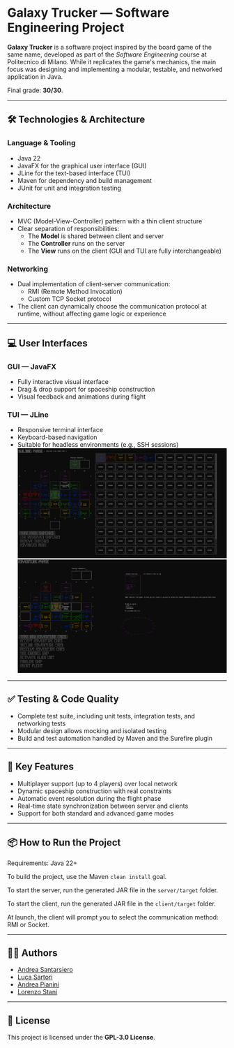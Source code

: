 # Galaxy Trucker — Software Engineering Project

**Galaxy Trucker** is a software project inspired by the board game of the same name, developed as part of the *Software Engineering* course at Politecnico di Milano. While it replicates the game's mechanics, the main focus was designing and implementing a modular, testable, and networked application in Java.

Final grade: **30/30**.

---

## 🛠️ Technologies & Architecture

### Language & Tooling
- Java 22
- JavaFX for the graphical user interface (GUI)
- JLine for the text-based interface (TUI)
- Maven for dependency and build management
- JUnit for unit and integration testing

### Architecture
- MVC (Model-View-Controller) pattern with a thin client structure
- Clear separation of responsibilities:
  - The **Model** is shared between client and server
  - The **Controller** runs on the server
  - The **View** runs on the client (GUI and TUI are fully interchangeable)

### Networking
- Dual implementation of client-server communication:
  - RMI (Remote Method Invocation)
  - Custom TCP Socket protocol
- The client can dynamically choose the communication protocol at runtime, without affecting game logic or experience

---

## 💻 User Interfaces

### GUI — JavaFX
- Fully interactive visual interface
- Drag & drop support for spaceship construction
- Visual feedback and animations during flight

### TUI — JLine
- Responsive terminal interface
- Keyboard-based navigation
- Suitable for headless environments (e.g., SSH sessions)
![TUI](img/cli-building.png)
![TUI](img/cli-adventure.png)

---

## ✅ Testing & Code Quality

- Complete test suite, including unit tests, integration tests, and networking tests
- Modular design allows mocking and isolated testing
- Build and test automation handled by Maven and the Surefire plugin

---

## 🚀 Key Features

- Multiplayer support (up to 4 players) over local network
- Dynamic spaceship construction with real constraints
- Automatic event resolution during the flight phase
- Real-time state synchronization between server and clients
- Support for both standard and advanced game modes

---

## 📦 How to Run the Project

Requirements: Java 22+

To build the project, use the Maven `clean install` goal.

To start the server, run the generated JAR file in the `server/target` folder.

To start the client, run the generated JAR file in the `client/target` folder.

At launch, the client will prompt you to select the communication method: RMI or Socket.

---

## 👨‍💻 Authors

- [Andrea Santarsiero](https://github.com/AndreaSantarsiero)  
- [Luca Sartori](https://github.com/Luca-Sartori)  
- [Andrea Pianini](https://github.com/AndreaPianini)  
- [Lorenzo Stani](https://github.com/lorenzostani)

---

## 📄 License

This project is licensed under the **GPL-3.0 License**.
